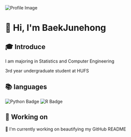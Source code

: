 <img src="https://capsule-render.vercel.app/api?type=Soft&color=F7EFE9&height=80&section=header&text=Baek's%20GihHub&fontSize=40&fontAlign=20" alt="Profile Image">
<h1>👋 Hi, I'm BaekJunehong</h1>

<h2>🎓 Introduce</h2>
<p> I am majoring in Statistics and Computer Engineering</p>
<p> 3rd year undergraduate student at HUFS</p>

<h2>📚 languages</h2>
<img src="https://img.shields.io/badge/Python-3776AB?style=flat&logo=Python&logoColor=white" alt="Python Badge"> <img src="https://img.shields.io/badge/R-276DC3?style=flat&logo=R&logoColor=white" alt="R Badge">



<h2>🔧 Working on</h2>
<p>🎨 I'm currently working on beautifying my GitHub README</p>
